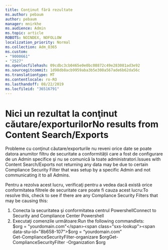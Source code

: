 ```yaml
---
title: Conţinut fără rezultate
ms.author: pebaum
author: pebaum
manager: mnirkhe
ms.audience: Admin
ms.topic: article
ROBOTS: NOINDEX, NOFOLLOW
localization_priority: Normal
ms.collection: Adm_O365
ms.custom:
- "9000661"
- "2527"
ms.openlocfilehash: 09cdbc3cb0465e0e0bc08872c49e283081ad3e92
ms.sourcegitcommit: 1d98db8acb9959aba3b5e308a567ade6b62da56c
ms.translationtype: MT
ms.contentlocale: ro-RO
ms.lasthandoff: 08/22/2019
ms.locfileid: "36516791"
---
```

# <a name="no-results-from-content-searchexports"></a><span data-ttu-id="8b658-102">Nici un rezultat la conţinut căutare/exporturilor</span><span class="sxs-lookup"><span data-stu-id="8b658-102">No results from Content Search/Exports</span></span>

<span data-ttu-id="8b658-103">Probleme cu conţinut căutare/exporturile nu reveni orice date se poate datora anumitor filtru de securitate a conformității care a fost de configurare de un Admin specifice şi nu se comunică la toate administratori.</span><span class="sxs-lookup"><span data-stu-id="8b658-103">Issues with Content Search/Exports not returning any data may be due to certain Compliance Security Filter that was setup by a specific Admin and not communicating it to all Admins.</span></span>

<span data-ttu-id="8b658-104">Pentru a rezolva acest lucru, verificaţi pentru a vedea dacă există orice conformitatea filtrele de securitate care poate fi cauza acest lucru:</span><span class="sxs-lookup"><span data-stu-id="8b658-104">To resolve this, check to see if there are any Compliance Security Filters that may be causing this:</span></span>
1. <span data-ttu-id="8b658-105">Conecta la securitatea şi conformitatea centrul Powershell</span><span class="sxs-lookup"><span data-stu-id="8b658-105">Connect to Security and Compliance Center Powershell</span></span>
2. <span data-ttu-id="8b658-106">Executaţi comenzile următoare:</span><span class="sxs-lookup"><span data-stu-id="8b658-106">Run the following commandlets:</span></span>
<br><span data-ttu-id="8b658-107">$org = "yourdomain.com"</span><span class="sxs-lookup"><span data-stu-id="8b658-107">$org = “yourdomain.com”</span></span>
<br><span data-ttu-id="8b658-108">Get-ComplianceSecurityFilter-organizare $org</span><span class="sxs-lookup"><span data-stu-id="8b658-108">Get-ComplianceSecurityFilter -Organization $org</span></span>